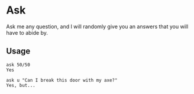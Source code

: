 # Ask

Ask me any question, and I will randomly give you an answers that you will have to abide by.

## Usage

```
ask 50/50
Yes
```

```
ask u "Can I break this door with my axe?"
Yes, but...
```